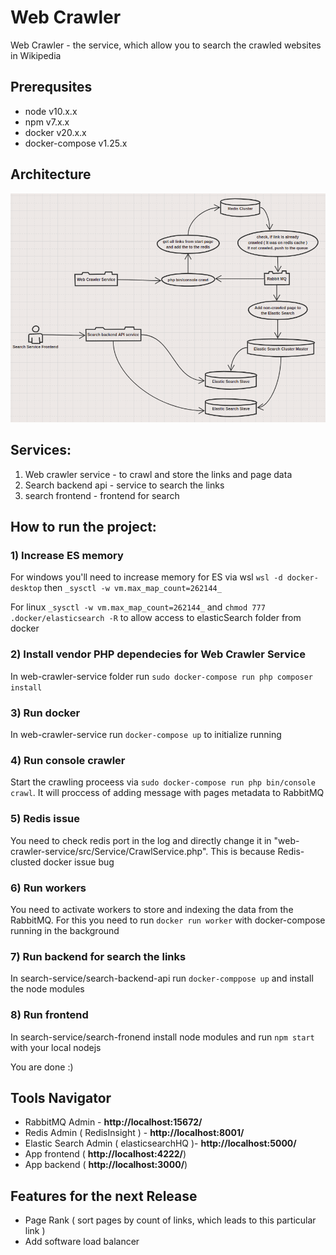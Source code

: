 # Web Crawler

Web Crawler - the service, which allow you to search the crawled websites in Wikipedia

## Prerequsites
- node v10.x.x
- npm v7.x.x
- docker v20.x.x
- docker-compose v1.25.x

## Architecture

![img.png](img.png)

## Services:
1) Web crawler service - to crawl and store the links and page data
2) Search backend api - service to search the links
3) search frontend - frontend for search

## How to run the project:

### 1) Increase ES memory

For windows you'll need to increase memory for ES via wsl
`wsl -d docker-desktop`
then
`_sysctl -w vm.max_map_count=262144_`

For linux `_sysctl -w vm.max_map_count=262144_` and `chmod 777 .docker/elasticsearch -R` to allow access to elasticSearch folder from docker
### 2) Install vendor PHP dependecies for Web Crawler Service
In web-crawler-service folder run `sudo docker-compose run php composer install`
### 3) Run docker
In web-crawler-service run `docker-compose up` to initialize running 
### 4) Run console crawler
Start the crawling proceess via `sudo docker-compose run php bin/console crawl`. It will proccess of adding message with pages metadata to RabbitMQ
### 5) Redis issue
You need to check redis port in the log and directly change it in "web-crawler-service/src/Service/CrawlService.php". This is because Redis-clusted docker issue bug
### 6) Run workers
You need to activate workers to store and indexing the data from the RabbitMQ. For this you need to run `docker run worker` with docker-compose running in the background
### 7) Run backend for search the links
In search-service/search-backend-api run `docker-comppose up` and install the node modules
### 8) Run frontend
In search-service/search-fronend install node modules and run `npm start` with your local nodejs

You are done :)
## Tools Navigator
- RabbitMQ Admin - **http://localhost:15672/**
- Redis Admin ( RedisInsight ) - **http://localhost:8001/**
- Elastic Search Admin  ( elasticsearchHQ )- **http://localhost:5000/**
- App frontend ( **http://localhost:4222/**)
- App backend ( **http://localhost:3000/**)
## Features for the next Release
- Page Rank ( sort pages by count of links, which leads to this particular link )
- Add software load balancer
